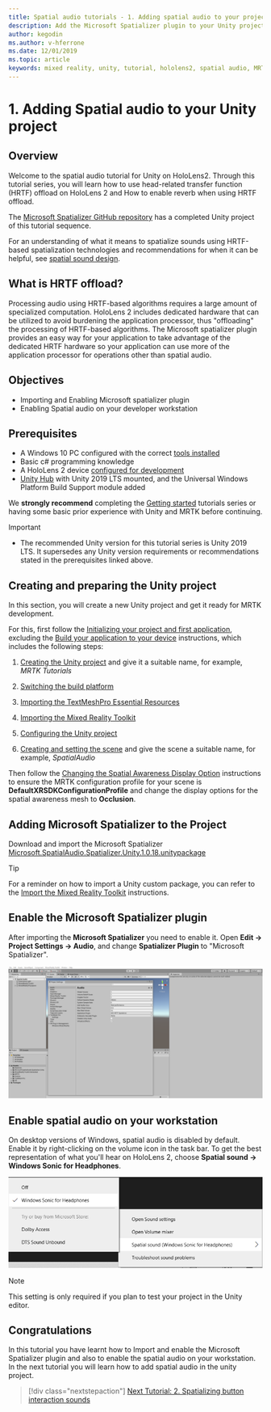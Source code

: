 ```yaml
---
title: Spatial audio tutorials - 1. Adding spatial audio to your project
description: Add the Microsoft Spatializer plugin to your Unity project to access HoloLens 2 HRTF hardware offload.
author: kegodin
ms.author: v-hferrone
ms.date: 12/01/2019
ms.topic: article
keywords: mixed reality, unity, tutorial, hololens2, spatial audio, MRTK, mixed reality toolkit, UWP, Windows 10, HRTF, head-related transfer function, reverb, Microsoft Spatializer
---
```


# 1. Adding Spatial audio to your Unity project

## Overview

Welcome to the spatial audio tutorial for Unity on HoloLens2. Through this tutorial series, you will learn how to use head-related transfer function (HRTF) offload on HoloLens 2 and How to enable reverb when using HRTF offload.

The [Microsoft Spatializer GitHub repository](https://github.com/microsoft/spatialaudio-unity) has a completed Unity project of this tutorial sequence.

For an understanding of what it means to spatialize sounds using HRTF-based spatialization technologies and recommendations for when it can be helpful, see [spatial sound design](https://docs.microsoft.com/windows/mixed-reality/spatial-sound-design).

## What is HRTF offload?

Processing audio using HRTF-based algorithms requires a large amount of specialized computation. HoloLens 2 includes dedicated hardware that can be utilized to avoid burdening the application processor, thus "offloading" the processing of HRTF-based algorithms.  The Microsoft spatializer plugin provides an easy way for your application to take advantage of the dedicated HRTF hardware so your application can use more of the application processor for operations other than spatial audio.

## Objectives

* Importing and Enabling Microsoft spatializer plugin
* Enabling Spatial audio on your developer workstation

## Prerequisites

* A Windows 10 PC configured with the correct [tools installed](../../install-the-tools.md)
* Basic c# programming knowledge
* A HoloLens 2 device [configured for development](../../platform-capabilities-and-apis/using-visual-studio.md#enabling-developer-mode)
* <a href="https://docs.unity3d.com/Manual/GettingStartedInstallingHub.html" target="_blank">Unity Hub</a> with Unity 2019 LTS mounted, and the Universal Windows Platform Build Support module added

We **strongly recommend** completing the [Getting started](mr-learning-base-01.md) tutorials series or having some basic prior experience with Unity and MRTK before continuing.

> [!IMPORTANT]
>
> * The recommended Unity version for this tutorial series is Unity 2019 LTS. It supersedes any Unity version requirements or recommendations stated in the prerequisites linked above.

## Creating and preparing the Unity project

In this section, you will create a new Unity project and get it ready for MRTK development.

For this, first follow the [Initializing your project and first application](mr-learning-base-02.md), excluding the [Build your application to your device](mr-learning-base-02.md#building-your-application-to-your-hololens-2) instructions, which includes the following steps:

1. [Creating the Unity project](mr-learning-base-02.md#creating-the-unity-project) and give it a suitable name, for example, *MRTK Tutorials*

1. [Switching the build platform](mr-learning-base-02.md#configuring-the-unity-project)

1. [Importing the TextMeshPro Essential Resources](mr-learning-base-02.md#importing-the-textmeshpro-essential-resources)

1. [Importing the Mixed Reality Toolkit](mr-learning-base-02.md#importing-the-mixed-reality-toolkit)

1. [Configuring the Unity project](mr-learning-base-02.md#configuring-the-unity-project)

1. [Creating and setting the scene](mr-learning-base-02.md#creating-and-configuring-the-scene) and give the scene a suitable name, for example, *SpatialAudio*

Then follow the [Changing the Spatial Awareness Display Option](mr-learning-base-03.md#changing-the-spatial-awareness-display-option) instructions to ensure the MRTK configuration profile for your scene is **DefaultXRSDKConfigurationProfile** and change the display options for the spatial awareness mesh to **Occlusion**.

## Adding Microsoft Spatializer to the Project

Download and import the Microsoft Spatializer  <a href="https://github.com/microsoft/spatialaudio-unity/releases/download/v1.0.18/Microsoft.SpatialAudio.Spatializer.Unity.1.0.18.unitypackage" target="_blank">Microsoft.SpatialAudio.Spatializer.Unity.1.0.18.unitypackage
</a>

>[!TIP]
> For a reminder on how to import a Unity custom package, you can refer to the [Import the Mixed Reality Toolkit](../../../mrlearning-base-ch1.md#import-the-mixed-reality-toolkit) instructions.

## Enable the Microsoft Spatializer plugin

After importing the **Microsoft Spatializer** you need to enable it. Open **Edit -> Project Settings -> Audio**, and change **Spatializer Plugin** to "Microsoft Spatializer".

![Project Settings showing spatializer plugin](images/spatial-audio/spatial-audio-01-section3-step1-1.png)

## Enable spatial audio on your workstation

On desktop versions of Windows, spatial audio is disabled by default. Enable it by right-clicking on the volume icon in the task bar. To get the best representation of what you'll hear on HoloLens 2, choose **Spatial sound -> Windows Sonic for Headphones**.

![Desktop spatial audio settings](images/spatial-audio/spatial-audio-01-section4-step1-1.png)

> [!NOTE]
> This setting is only required if you plan to test your project in the Unity editor.

## Congratulations

In this tutorial you have learnt how to Import and enable the Microsoft Spatializer plugin and also to enable the spatial audio on your workstation.
In the next tutorial you will learn how to add spatial audio in the unity project.

> [!div class="nextstepaction"]
> [Next Tutorial: 2. Spatializing button interaction sounds](unity-spatial-audio-ch2.md)
